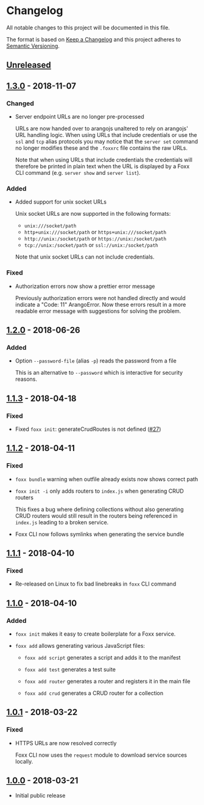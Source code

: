 # Changelog

All notable changes to this project will be documented in this file.

The format is based on [Keep a Changelog](http://keepachangelog.com/en/1.0.0/)
and this project adheres to [Semantic Versioning](http://semver.org/spec/v2.0.0.html).

## [Unreleased]

## [1.3.0] - 2018-11-07

### Changed

* Server endpoint URLs are no longer pre-processed

  URLs are now handed over to arangojs unaltered to rely on arangojs' URL handling
  logic. When using URLs that include credentials or use the `ssl` and `tcp`
  alias protocols you may notice that the `server set` command no longer modifies
  these and the `.foxxrc` file contains the raw URLs.

  Note that when using URLs that include credentials the credentials will therefore
  be printed in plain text when the URL is displayed by a Foxx CLI command (e.g.
  `server show` and `server list`).

### Added

* Added support for unix socket URLs

  Unix socket URLs are now supported in the following formats:

  * `unix:///socket/path`
  * `http+unix:///socket/path` or `https+unix:///socket/path`
  * `http://unix:/socket/path` or `https://unix:/socket/path`
  * `tcp://unix:/socket/path` or `ssl://unix:/socket/path`

  Note that unix socket URLs can not include credentials.

### Fixed

* Authorization errors now show a prettier error message

  Previously authorization errors were not handled directly and would indicate
  a "Code: 11" ArangoError. Now these errors result in a more readable error
  message with suggestions for solving the problem.

## [1.2.0] - 2018-06-26

### Added

* Option `--password-file` (alias `-p`) reads the password from a file

  This is an alternative to `--password` which is interactive for security reasons.

## [1.1.3] - 2018-04-18

### Fixed

* Fixed `foxx init`: generateCrudRoutes is not defined ([#27](https://github.com/arangodb/foxx-cli/issues/27))

## [1.1.2] - 2018-04-11

### Fixed

* `foxx bundle` warning when outfile already exists now shows correct path

* `foxx init -i` only adds routers to `index.js` when generating CRUD routers

  This fixes a bug where defining collections without also generating CRUD routers
  would still result in the routers being referenced in `index.js` leading to a
  broken service.

* Foxx CLI now follows symlinks when generating the service bundle

## [1.1.1] - 2018-04-10

### Fixed

* Re-released on Linux to fix bad linebreaks in `foxx` CLI command

## [1.1.0] - 2018-04-10

### Added

* `foxx init` makes it easy to create boilerplate for a Foxx service.

* `foxx add` allows generating various JavaScript files:

  * `foxx add script` generates a script and adds it to the manifest

  * `foxx add test` generates a test suite

  * `foxx add router` generates a router and registers it in the main file

  * `foxx add crud` generates a CRUD router for a collection

## [1.0.1] - 2018-03-22

### Fixed

* HTTPS URLs are now resolved correctly

  Foxx CLI now uses the `request` module to download service sources locally.

## [1.0.0] - 2018-03-21

* Initial public release

[unreleased]: https://github.com/arangodb/foxx-cli/compare/v1.3.0...HEAD
[1.3.0]: https://github.com/arangodb/foxx-cli/compare/v1.2.0...v1.3.0
[1.2.0]: https://github.com/arangodb/foxx-cli/compare/v1.1.3...v1.2.0
[1.1.3]: https://github.com/arangodb/foxx-cli/compare/v1.1.2...v1.1.3
[1.1.2]: https://github.com/arangodb/foxx-cli/compare/v1.1.1...v1.1.2
[1.1.1]: https://github.com/arangodb/foxx-cli/compare/v1.1.0...v1.1.1
[1.1.0]: https://github.com/arangodb/foxx-cli/compare/v1.0.1...v1.1.0
[1.0.1]: https://github.com/arangodb/foxx-cli/compare/v1.0.0...v1.0.1
[1.0.0]: https://github.com/arangodb/foxx-cli/compare/v0.3.1...v1.0.0
